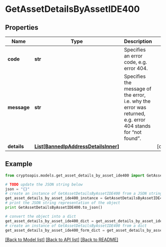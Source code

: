 # GetAssetDetailsByAssetIDE400


## Properties
Name | Type | Description | Notes
------------ | ------------- | ------------- | -------------
**code** | **str** | Specifies an error code, e.g. error 404. | 
**message** | **str** | Specifies the message of the error, i.e. why the error was returned, e.g. error 404 stands for “not found”. | 
**details** | [**List[BannedIpAddressDetailsInner]**](BannedIpAddressDetailsInner.md) |  | [optional] 

## Example

```python
from cryptoapis.models.get_asset_details_by_asset_ide400 import GetAssetDetailsByAssetIDE400

# TODO update the JSON string below
json = "{}"
# create an instance of GetAssetDetailsByAssetIDE400 from a JSON string
get_asset_details_by_asset_ide400_instance = GetAssetDetailsByAssetIDE400.from_json(json)
# print the JSON string representation of the object
print GetAssetDetailsByAssetIDE400.to_json()

# convert the object into a dict
get_asset_details_by_asset_ide400_dict = get_asset_details_by_asset_ide400_instance.to_dict()
# create an instance of GetAssetDetailsByAssetIDE400 from a dict
get_asset_details_by_asset_ide400_form_dict = get_asset_details_by_asset_ide400.from_dict(get_asset_details_by_asset_ide400_dict)
```
[[Back to Model list]](../README.md#documentation-for-models) [[Back to API list]](../README.md#documentation-for-api-endpoints) [[Back to README]](../README.md)


